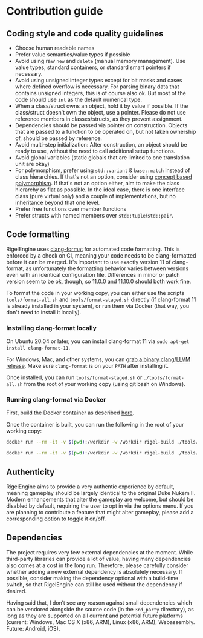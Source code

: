 # Contribution guide

## Coding style and code quality guidelines

* Choose human readable names
* Prefer value semantics/value types if possible
* Avoid using raw `new` and `delete` (manual memory management). Use value types, standard containers, or standard smart pointers if necessary.
* Avoid using unsigned integer types except for bit masks and cases where defined overflow is necessary. For parsing binary data that contains unsigned integers, this is of course also ok. But most of the code should use `int` as the default numerical type.
* When a class/struct owns an object, hold it by value if possible. If the class/struct doesn't own the object, use a pointer. Please do not use reference members in classes/structs, as they prevent assignment.
* Dependencies should be passed via pointer on construction. Objects that are passed to a function to be operated on, but not taken ownership of, should be passed by reference.
* Avoid multi-step initialization: After construction, an object should be ready to use, without the need to call additional setup functions.
* Avoid global variables (static globals that are limited to one translation unit are okay)
* For polymorphism, prefer using `std::variant` & `base::match` instead of class hierarchies. If that's not an option, consider using [concept based polymorphism](https://www.youtube.com/watch?v=2bLkxj6EVoM). If that's not an option either, aim to make the class hierarchy as flat as possible. In the ideal case, there is one interface class (pure virtual only) and a couple of implementations, but no inheritance beyond that one level.
* Prefer free functions over member functions
* Prefer structs with named members over `std::tuple`/`std::pair`.

## Code formatting

RigelEngine uses [clang-format](https://releases.llvm.org/11.0.0/tools/clang/docs/ClangFormat.html) for automated code formatting. This is enforced by a check on CI, meaning your code needs to be clang-formatted before it can be merged. It's important to use exactly version 11 of clang-format, as unfortunately the formatting behavior varies between versions even with an identical configuration file.
Differences in minor or patch version seem to be ok, though, so 11.0.0 and 11.10.0 should both work fine.

To format the code in your working copy, you can either use the scripts `tools/format-all.sh` and `tools/format-staged.sh` directly (if clang-format 11 is already installed in your system), or run them via Docker (that way, you don't need to install it locally).

### Installing clang-format locally

On Ubuntu 20.04 or later, you can install clang-format 11 via `sudo apt-get install clang-format-11`.

For Windows, Mac, and other systems, you can [grab a binary clang/LLVM release](https://github.com/llvm/llvm-project/releases/tag/llvmorg-11.0.0).
Make sure `clang-format` is on your `PATH` after installing it.

Once installed, you can run `tools/format-staged.sh` or `./tools/format-all.sh` from the root of your working copy (using git bash on Windows).

### Running clang-format via Docker

First, build the Docker container as described [here](https://github.com/lethal-guitar/RigelEngine/blob/master/BUILDING.md#docker-build-instructions).

Once the container is built, you can run the following in the root of your working copy:

```bash
docker run --rm -it -v $(pwd):/workdir -w /workdir rigel-build ./tools/format-staged.sh

docker run --rm -it -v $(pwd):/workdir -w /workdir rigel-build ./tools/format-all.sh
```

## Authenticity

RigelEngine aims to provide a very authentic experience by default, meaning gameplay should be largely identical to the original Duke Nukem II. Modern enhancements that alter the gameplay are welcome, but should be disabled by default, requiring the user to opt in via the options menu. If you are planning to contribute a feature that might alter gameplay, please add a corresponding option to toggle it on/off.

## Dependencies

The project requires very few external dependencies at the moment. While third-party libraries can provide a lot of value, having many dependencies also comes at a cost in the long run. Therefore, please carefully consider whether adding a new external dependency is absolutely necessary. If possible, consider making the dependency optional with a build-time switch, so that RigelEngine can still be used without the dependency if desired.

Having said that, I don’t see any reason against small dependencies which can be vendored alongside the source code (in the `3rd_party` directory), as long as they are supported on all current and potential future platforms (current: Windows, Mac OS X (x86, ARM), Linux (x86, ARM), Webassembly. Future: Android, iOS).
